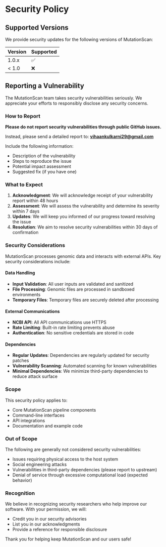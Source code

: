 # Security Policy

## Supported Versions

We provide security updates for the following versions of MutationScan:

| Version | Supported          |
| ------- | ------------------ |
| 1.0.x   | :white_check_mark: |
| < 1.0   | :x:                |

## Reporting a Vulnerability

The MutationScan team takes security vulnerabilities seriously. We appreciate your efforts to responsibly disclose any security concerns.

### How to Report

**Please do not report security vulnerabilities through public GitHub issues.**

Instead, please send a detailed report to: **vihaankulkarni29@gmail.com**

Include the following information:
- Description of the vulnerability
- Steps to reproduce the issue
- Potential impact assessment
- Suggested fix (if you have one)

### What to Expect

1. **Acknowledgment**: We will acknowledge receipt of your vulnerability report within 48 hours
2. **Assessment**: We will assess the vulnerability and determine its severity within 7 days
3. **Updates**: We will keep you informed of our progress toward resolving the issue
4. **Resolution**: We aim to resolve security vulnerabilities within 30 days of confirmation

### Security Considerations

MutationScan processes genomic data and interacts with external APIs. Key security considerations include:

#### Data Handling
- **Input Validation**: All user inputs are validated and sanitized
- **File Processing**: Genomic files are processed in sandboxed environments
- **Temporary Files**: Temporary files are securely deleted after processing

#### External Communications
- **NCBI API**: All API communications use HTTPS
- **Rate Limiting**: Built-in rate limiting prevents abuse
- **Authentication**: No sensitive credentials are stored in code

#### Dependencies
- **Regular Updates**: Dependencies are regularly updated for security patches
- **Vulnerability Scanning**: Automated scanning for known vulnerabilities
- **Minimal Dependencies**: We minimize third-party dependencies to reduce attack surface

### Scope

This security policy applies to:
- Core MutationScan pipeline components
- Command-line interfaces
- API integrations
- Documentation and example code

### Out of Scope

The following are generally not considered security vulnerabilities:
- Issues requiring physical access to the host system
- Social engineering attacks
- Vulnerabilities in third-party dependencies (please report to upstream)
- Denial of service through excessive computational load (expected behavior)

### Recognition

We believe in recognizing security researchers who help improve our software. With your permission, we will:
- Credit you in our security advisories
- List you in our acknowledgments
- Provide a reference for responsible disclosure

Thank you for helping keep MutationScan and our users safe!